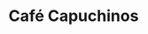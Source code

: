 ---
title : Café Capuchinos
layout: negocio
slogan: 
web: 
categoria: Café
imagenes: [/assets/img/directorio/capuchinos-cafe.webp]
direccion: Blvd. Benito Juárez #890-3, Zona Centro, Rosarito, B.C.
estado: Baja California
municipio: Rosarito
codigo: 22710
latitude: 
longitude: 
telefono: 661 612 2979
cocina: 
rango: $$
facebook: https://www.facebook.com/CAFECAPUCHINOS
instagram: https://www.instagram.com/cafecapuchinos/
horariodeservicio: Lunes a Domingo 7:30 a 22:00 PM
descripcion: Cafe Capuchinos te ofrece venta de cafe, Cappuccino, Latte, Frappuchino, Té, Smoothies y Repostería. Desde 1993.
---